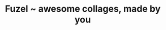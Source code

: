 ---
description: 自动排列多个图片，形成图片墙效果。
layout: post
results:
- primaryGenreName: Photo & Video
  version: '1.1.1'
  artworkUrl100: http://a674.phobos.apple.com/us/r30/Purple/v4/2a/4c/c9/2a4cc94a-6581-de40-7cfb-6874443d46fb/mzl.fspydkvg.png
  trackViewUrl: https://itunes.apple.com/cn/app/fuzel-awesome-collages-made/id735929423?mt=8&uo=4
  artworkUrl60: http://a1499.phobos.apple.com/us/r30/Purple4/v4/a2/59/2b/a2592b0b-f707-f6be-9adb-cbfb245c295e/AppIcon60x60_2x.png
  userRatingCountForCurrentVersion: 5
  sellerName: Hieu  Tran
  supportedDevices:
  - iPad2Wifi
  - iPhone5c
  - iPad23G
  - iPhone5s
  - iPadMini4G
  - iPadFourthGen4G
  - iPadThirdGen
  - iPodTouchFifthGen
  - iPadFourthGen
  - iPhone5
  - iPhone4S
  - iPhone4
  - iPadMini
  - iPadThirdGen4G
  genres:
  - 摄影与录像
  - 娱乐
  trackName: Fuzel ~ awesome collages, made by you
  description: "\"Best New Apps\" in over 40 countries, including: US, Canada,
    UK, Germany, Hong Kong, Korea, Singapore etc.\n\nTUAW - \"A very impressive
    app\"\nAppAdvice - \"App of the week\"\nMacworld - \"Offers a vast number
    of resources for everyday collage building\" \nMacLife - \"Make short
    work of photo collages\" \n\nStories define you, and give meaning to everything
    you do. Time to tell yours, with Fuzel!\n\nGet creative, make your own
    layouts\n- Cut: divide a frame into smaller ones.\n- Merge: combine many
    frames into one.\n- Node: adjust individual lines.\n\nMake collage in
    just seconds\n- Shuffle: just add the photos you want, we’ll auto-pick
    the best layout for you. \n- Presets: choose from hundreds of built-in
    layouts. \n\nDecorate to your heart content\n- Embedded items: use hundreds
    of fun stickers, labels, frames, patterns.  \n- Store: download new, beautiful
    art assets.\n\nMaking collage has never been easier\n- Live Preview: browse
    art assets, and see how your collage look with them.\n- Undo/Redo: don’t
    be afraid of mistakes, you can always go back via intuitive gestures.\n\nShare
    your stories with friends\n- Social networks: share to Facebook, Twitter,
    Instagram, Flickr, Tumblr, and many others. \n- Gallery: save collage
    for further edit.\n\nFollow us\n-Web: www.fuzelapp.com\n-Facebook: facebook.com/fuzelapp\n-Twitter:
    @fuzelapp\n-Instagram: fuzelapp"
  price: 0
  trackId: 735929423
  releaseDate: '2013-11-27T08:00:00Z'
  screenshotUrls:
  - http://a5.mzstatic.com/us/r30/Purple6/v4/bd/20/ab/bd20ab0f-89a2-edb6-20ce-421698f9192f/screen1136x1136.jpeg
  - http://a1.mzstatic.com/us/r30/Purple4/v4/9e/be/20/9ebe20f8-0326-5389-683f-ea7ac22371f2/screen1136x1136.jpeg
  - http://a4.mzstatic.com/us/r30/Purple6/v4/b9/6f/51/b96f51bc-2a50-0fad-31ee-5c02546baf74/screen1136x1136.jpeg
  - http://a2.mzstatic.com/us/r30/Purple4/v4/af/26/71/af26714f-cbe3-8c53-9035-a7441db56565/screen1136x1136.jpeg
  - http://a4.mzstatic.com/us/r30/Purple6/v4/d6/38/44/d63844fc-b052-6954-8e16-455d2e2c57ba/screen1136x1136.jpeg
  artistViewUrl: https://itunes.apple.com/cn/artist/not-a-basement-studio/id365344303?uo=4
  primaryGenreId: 6008
  userRatingCount: 15
  averageUserRatingForCurrentVersion: 5
  kind: software
  fileSizeBytes: '45112211'
  bundleId: com.notabasement.fuzel
  releaseNotes: "Version 1.1.1\n\n- FIXED: a bug that caused the app to crash
    when using the camera on iPhone 4. \n- FIXED: other minor bugs.\n- IMPROVED:
    You will no longer be prompted to log in multiple times when skipping
    to store. \n\nThank you all for supporting Fuzel, have fun telling your
    stories!\n\nCheers,\nThe NAB Team"
  sellerUrl: http://www.fuzelapp.com
  artistName: Not A Basement Studio
  trackCensoredName: Fuzel ~ awesome collages, made by you
  isGameCenterEnabled: false
  contentAdvisoryRating: 4+
  languageCodesISO2A:
  - EN
  trackContentRating: 4+
  features: &a []
  averageUserRating: 5
  wrapperType: software
  artworkUrl512: http://a674.phobos.apple.com/us/r30/Purple/v4/2a/4c/c9/2a4cc94a-6581-de40-7cfb-6874443d46fb/mzl.fspydkvg.png
  formattedPrice: 免费
  artistId: 365344303
  genreIds:
  - '6008'
  - '6016'
  currency: CNY
  ipadScreenshotUrls: *a
category: 摄影与录像
tags: tag1
resultCount: 1
title: Fuzel ~ awesome collages, made by you

---
